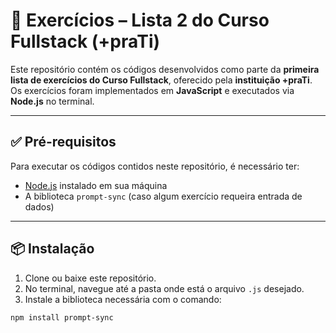 # 📘 Exercícios – Lista 2 do Curso Fullstack (+praTi)

Este repositório contém os códigos desenvolvidos como parte da **primeira lista de exercícios do Curso Fullstack**, oferecido pela **instituição +praTi**.  
Os exercícios foram implementados em **JavaScript** e executados via **Node.js** no terminal.

---

## ✅ Pré-requisitos

Para executar os códigos contidos neste repositório, é necessário ter:

- [Node.js](https://nodejs.org/) instalado em sua máquina
- A biblioteca `prompt-sync` (caso algum exercício requeira entrada de dados)

---

## 📦 Instalação

1. Clone ou baixe este repositório.
2. No terminal, navegue até a pasta onde está o arquivo `.js` desejado.
3. Instale a biblioteca necessária com o comando:

```bash
npm install prompt-sync
